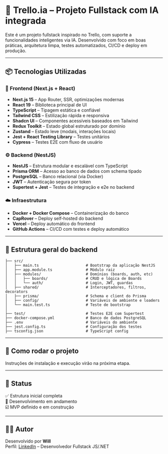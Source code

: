 # 🧠 Trello.ia – Projeto Fullstack com IA integrada

Este é um projeto fullstack inspirado no Trello, com suporte a funcionalidades inteligentes via IA. Desenvolvido com foco em boas práticas, arquitetura limpa, testes automatizados, CI/CD e deploy em produção.

---

## 📦 Tecnologias Utilizadas

### 🧩 **Frontend** (Next.js + React)

- **Next.js 15** – App Router, SSR, optimizações modernas
- **React 19** – Biblioteca principal de UI
- **TypeScript** – Tipagem estática e confiável
- **Tailwind CSS** – Estilização rápida e responsiva
- **Shadcn UI** – Componentes acessíveis baseados em Tailwind
- **Redux Toolkit** – Estado global estruturado por domínio
- **Zustand** – Estado leve (modais, interações locais)
- **Jest + React Testing Library** – Testes unitários
- **Cypress** – Testes E2E com fluxo de usuário

### ⚙️ **Backend** (NestJS)

- **NestJS** – Estrutura modular e escalável com TypeScript
- **Prisma ORM** – Acesso ao banco de dados com schema tipado
- **PostgreSQL** – Banco relacional (via Docker)
- **JWT** – Autenticação segura por token
- **Supertest + Jest** – Testes de integração e e2e no backend

### ☁️ **Infraestrutura**

- **Docker + Docker Compose** – Containerização do banco
- **CapRover** – Deploy self-hosted do backend
- **Vercel** – Deploy automático do frontend
- **GitHub Actions** – CI/CD com testes e deploy automático

---

## 📁 Estrutura geral do backend

```
├── src/
│   ├── main.ts                     # Bootstrap da aplicação NestJS
│   ├── app.module.ts               # Módulo raiz
│   ├── modules/                    # Domínios (boards, auth, etc)
│   │   ├── boards/                 # CRUD e lógica de Boards
│   │   └── auth/                   # Login, JWT, guardas
│   ├── shared/                     # Interceptadores, filtros, decorators
│   ├── prisma/                     # Schema e client do Prisma
│   ├── config/                     # Variáveis de ambiente e loaders
│   └── main.test.ts                # Teste de bootstrap
│
├── test/                           # Testes E2E com Supertest
├── docker-compose.yml              # Banco de dados PostgreSQL
├── .env                            # Variáveis do ambiente
├── jest.config.ts                  # Configuração dos testes
├── tsconfig.json                   # TypeScript config
```

---

## 🚀 Como rodar o projeto

Instruções de instalação e execução virão na próxima etapa.

---

## 📌 Status

✅ Estrutura inicial completa  
🚧 Desenvolvimento em andamento  
☑️ MVP definido e em construção

---

## 🧑‍💻 Autor

Desenvolvido por **Will**  
Perfil: [LinkedIn](https://www.linkedin.com/in/wildemberg-de-jesus-oliveira/) – Desenvolvedor Fullstack JS/.NET
